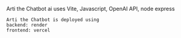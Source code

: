 Arti the Chatbot ai
    uses Vite, Javascript, OpenAI API, node express

    Arti the Chatbot is deployed using 
    backend: render
    frontend: vercel